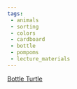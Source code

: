 ```yaml
---
tags:
 - animals
 - sorting
 - colors
 - cardboard
 - bottle
 - pompoms
 - lecture_materials
---
```

[Bottle Turtle](https://www.facebook.com/reel/1921705211517082)